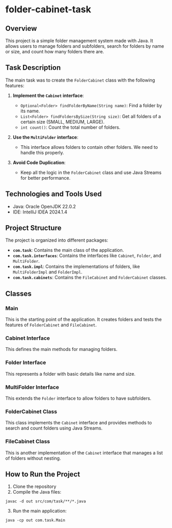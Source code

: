 # folder-cabinet-task

## Overview

This project is a simple folder management system made with Java. It allows users to manage folders and subfolders, search for folders by name or size, and count how many folders there are.

## Task Description

The main task was to create the `FolderCabinet` class with the following features:

1. **Implement the `Cabinet` interface**:
    - `Optional<Folder> findFolderByName(String name)`: Find a folder by its name.
    - `List<Folder> findFoldersBySize(String size)`: Get all folders of a certain size (SMALL, MEDIUM, LARGE).
    - `int count()`: Count the total number of folders.

2. **Use the `MultiFolder` interface**:
    - This interface allows folders to contain other folders. We need to handle this properly.

3. **Avoid Code Duplication**:
    - Keep all the logic in the `FolderCabinet` class and use Java Streams for better performance.

## Technologies and Tools Used

- Java: Oracle OpenJDK 22.0.2
- IDE: IntelliJ IDEA 2024.1.4

## Project Structure

The project is organized into different packages:

- **`com.task`**: Contains the main class of the application.
- **`com.task.interfaces`**: Contains the interfaces like `Cabinet`, `Folder`, and `MultiFolder`.
- **`com.task.impl`**: Contains the implementations of folders, like `MultiFolderImpl` and `FolderImpl`.
- **`com.task.cabinets`**: Contains the `FileCabinet` and `FolderCabinet` classes.

## Classes

### Main
This is the starting point of the application. It creates folders and tests the features of `FolderCabinet` and `FileCabinet`.

### Cabinet Interface
This defines the main methods for managing folders.

### Folder Interface
This represents a folder with basic details like name and size.

### MultiFolder Interface
This extends the `Folder` interface to allow folders to have subfolders.

### FolderCabinet Class
This class implements the `Cabinet` interface and provides methods to search and count folders using Java Streams.

### FileCabinet Class
This is another implementation of the `Cabinet` interface that manages a list of folders without nesting.

## How to Run the Project

1. Clone the repository
2. Compile the Java files:
```
javac -d out src/com/task/**/*.java
```
3. Run the main application:
```
java -cp out com.task.Main
```
